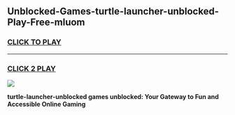 
## Unblocked-Games-turtle-launcher-unblocked-Play-Free-mluom
<h3>
<a href="https://premium76.site?title=turtle-launcher-unblocked&ref=12A">CLICK TO PLAY</a></h3>
<hr>

<h3>
<a href="https://premium76.site?title=turtle-launcher-unblocked&ref=12A">CLICK 2 PLAY</a>
  
</h3>

<a href="https://premium76.site?title=turtle-launcher-unblocked&ref=12A"><img src="https://clearcache.store/games.png"></a>


**turtle-launcher-unblocked games unblocked: Your Gateway to Fun and Accessible Online Gaming**

